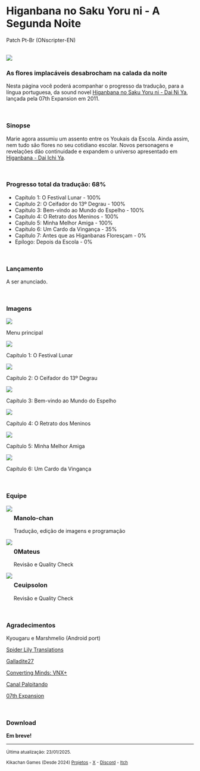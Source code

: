 <h1>Higanbana no Saku Yoru ni - A Segunda Noite</h1>
<p>Patch Pt-Br (ONscripter-EN)</p>
<br/>
<img src="https://kikachangames.github.io/higanbana2/higan2.jpg">
<br/>

<h3>As flores implacáveis desabrocham na calada da noite</h3>
<p>Nesta página você poderá acompanhar o progresso da tradução, para a língua portuguesa, da sound novel <a href="https://vndb.org/v8832" target="_blank"> Higanbana no Saku Yoru ni - Dai Ni Ya</a>, lançada pela 07th Expansion em 2011.</p>
<br/>

<h3>Sinopse</h3>
<p>Marie agora assumiu um assento entre os Youkais da Escola. Ainda assim, nem tudo são flores no seu cotidiano escolar. Novos personagens e revelações dão continuidade e expandem o universo apresentado em <a href="https://kikachangames.github.io/higanbana1-pt-br/">Higanbana - Dai Ichi Ya</a>.</p>
<br/>

<h3>Progresso total da tradução: 68%</h3>

<ul>
    <li>Capítulo 1: O Festival Lunar - 100%</li>
    <li>Capítulo 2: O Ceifador do 13º Degrau - 100%</li>
    <li>Capítulo 3: Bem-vindo ao Mundo do Espelho - 100%</li>
    <li>Capítulo 4: O Retrato dos Meninos - 100%</li>
    <li>Capítulo 5: Minha Melhor Amiga - 100%</li>
    <li>Capítulo 6: Um Cardo da Vingança - 35%</li>
    <li>Capítulo 7: Antes que as Higanbanas Floresçam - 0%</li>
    <li>Epílogo: Depois da Escola - 0%</li>
</ul>
<br/>

<h3>Lançamento</h3>
<p>A ser anunciado.</p>
<br/>

<h3>Imagens</h3>
<img src="https://kikachangames.github.io/higanbana2/higan2_menu.png">
<p>Menu principal</p>
<img src="https://kikachangames.github.io/higanbana2/01.png">
<p>Capítulo 1: O Festival Lunar</p>
<img src="https://kikachangames.github.io/higanbana2/02.png">
<p>Capítulo 2: O Ceifador do 13º Degrau</p>
<img src="https://kikachangames.github.io/higanbana2/03.png">
<p>Capítulo 3: Bem-vindo ao Mundo do Espelho</p>
<img src="https://kikachangames.github.io/higanbana2/04.png">
<p>Capítulo 4: O Retrato dos Meninos</p>
<img src="https://kikachangames.github.io/higanbana2/05.png">
<p>Capítulo 5: Minha Melhor Amiga</p>
<img src="https://kikachangames.github.io/higanbana2/06.png">
<p>Capítulo 6: Um Cardo da Vingança</p>
<br/>

<h3>Equipe</h3>
<div>
<div style="display:inline-block;vertical-align:top;">
<img src="https://kikachangames.github.io/air/manolo.png">
</div>
<div style="display:inline-block;">
<h3>Manolo-chan</h3>
  <p>Tradução, edição de imagens e programação</p>
</div>
  <br/>

<div style="display:inline-block;vertical-align:top;">
<img src="https://kikachangames.github.io/higanbana2/0mateus.png">
</div>
<div style="display:inline-block;">
  <h3>0Mateus</h3>
    <p>Revisão e Quality Check</p>
</div>
<br/>

<div style="display:inline-block;vertical-align:top;">
<img src="https://kikachangames.github.io/air/ceuipsolon.png">
</div>
<div style="display:inline-block;">
  <h3>Ceuipsolon</h3>
   <p>Revisão e Quality Check</p>
</div>
<br/>
</div>
<br/>

<h3>Agradecimentos</h3>
<p>Kyougaru e Marshmelio (Android port)</p>
<p><a href="https://www.spiderlilytranslations.com" target="_blank">Spider Lily Translations</a></p>
<p><a href="https://github.com/Galladite27/ONScripter-EN" target="_blank">Galladite27</a></p>
<p><a href="https://vnx.uvnworks.com/" target="_blank">Converting Minds: VNX+</a></p>
<p><a href="https://www.youtube.com/@Palpitando_123" target="_blank">Canal Palpitando</a></p>
<p><a href="https://07th-expansion.net" target="_blank">07th Expansion</a></p>
<br/>

<h3>Download</h3>

<p><b>Em breve!</b></p>

<hr>
<p><small>Última atualização: 23/01/2025.</small></p>
<p><small>Kikachan Games (Desde 2024) <a href="https://kikachangames.github.io/projetos/">Projetos</a> - <a href="https://twitter.com/kikachangames/" target="_blank">X</a> - <a href="https://discord.gg/jsm8yKtu2E" target="_blank">Discord</a> - <a href="https://kikachan-games.itch.io/" target="_blank">Itch</a></small></p>

